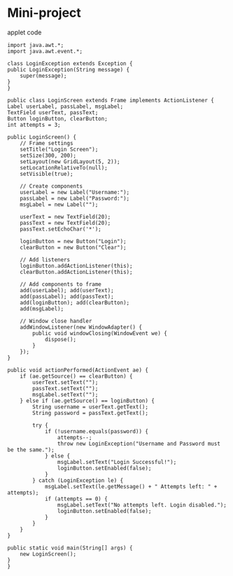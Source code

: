 # Mini-project
applet code


    import java.awt.*;
    import java.awt.event.*;

    class LoginException extends Exception {
    public LoginException(String message) {
        super(message);
    }
    }

    public class LoginScreen extends Frame implements ActionListener {
    Label userLabel, passLabel, msgLabel;
    TextField userText, passText;
    Button loginButton, clearButton;
    int attempts = 3;

    public LoginScreen() {
        // Frame settings
        setTitle("Login Screen");
        setSize(300, 200);
        setLayout(new GridLayout(5, 2));
        setLocationRelativeTo(null);
        setVisible(true);

        // Create components
        userLabel = new Label("Username:");
        passLabel = new Label("Password:");
        msgLabel = new Label("");

        userText = new TextField(20);
        passText = new TextField(20);
        passText.setEchoChar('*');

        loginButton = new Button("Login");
        clearButton = new Button("Clear");

        // Add listeners
        loginButton.addActionListener(this);
        clearButton.addActionListener(this);

        // Add components to frame
        add(userLabel); add(userText);
        add(passLabel); add(passText);
        add(loginButton); add(clearButton);
        add(msgLabel);

        // Window close handler
        addWindowListener(new WindowAdapter() {
            public void windowClosing(WindowEvent we) {
                dispose();
            }
        });
    }

    public void actionPerformed(ActionEvent ae) {
        if (ae.getSource() == clearButton) {
            userText.setText("");
            passText.setText("");
            msgLabel.setText("");
        } else if (ae.getSource() == loginButton) {
            String username = userText.getText();
            String password = passText.getText();

            try {
                if (!username.equals(password)) {
                    attempts--;
                    throw new LoginException("Username and Password must be the same.");
                } else {
                    msgLabel.setText("Login Successful!");
                    loginButton.setEnabled(false);
                }
            } catch (LoginException le) {
                msgLabel.setText(le.getMessage() + " Attempts left: " + attempts);
                if (attempts == 0) {
                    msgLabel.setText("No attempts left. Login disabled.");
                    loginButton.setEnabled(false);
                }
            }
        }
    }

    public static void main(String[] args) {
        new LoginScreen();
    }
    }

